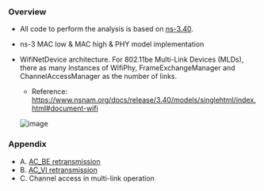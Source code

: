 ### Overview
* All code to perform the analysis is based on [ns-3.40](https://www.nsnam.org/releases/ns-3-40/).
* ns-3 MAC low & MAC high & PHY model implementation
* WifiNetDevice architecture. For 802.11be Multi-Link Devices (MLDs), there as many instances of WifiPhy, FrameExchangeManager and ChannelAccessManager as the number of links.
  * Reference: https://www.nsnam.org/docs/release/3.40/models/singlehtml/index.html#document-wifi
    
  ![image](https://www.nsnam.org/docs/release/3.40/models/singlehtml/_images/WifiArchitecture.png)

### Appendix
* A. [AC_BE retransmission](https://github.com/violet0929/mlo_analysis/blob/main/ns3-analyzer/code_analysis/Appendix_A.md)
* B. [AC_VI retransmission](https://github.com/violet0929/mlo_analysis/blob/main/ns3-analyzer/code_analysis/Appendix_B.md)
* C. Channel access in multi-link operation
